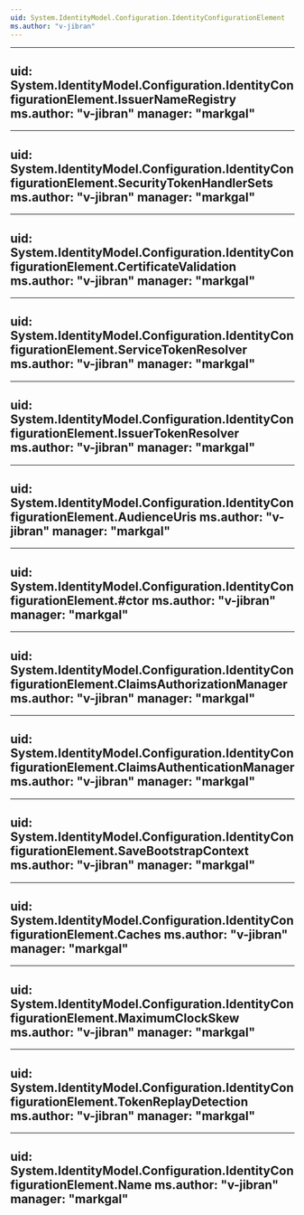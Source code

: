 ```yaml
---
uid: System.IdentityModel.Configuration.IdentityConfigurationElement
ms.author: "v-jibran"
---
```


---
uid: System.IdentityModel.Configuration.IdentityConfigurationElement.IssuerNameRegistry
ms.author: "v-jibran"
manager: "markgal"
---

---
uid: System.IdentityModel.Configuration.IdentityConfigurationElement.SecurityTokenHandlerSets
ms.author: "v-jibran"
manager: "markgal"
---

---
uid: System.IdentityModel.Configuration.IdentityConfigurationElement.CertificateValidation
ms.author: "v-jibran"
manager: "markgal"
---

---
uid: System.IdentityModel.Configuration.IdentityConfigurationElement.ServiceTokenResolver
ms.author: "v-jibran"
manager: "markgal"
---

---
uid: System.IdentityModel.Configuration.IdentityConfigurationElement.IssuerTokenResolver
ms.author: "v-jibran"
manager: "markgal"
---

---
uid: System.IdentityModel.Configuration.IdentityConfigurationElement.AudienceUris
ms.author: "v-jibran"
manager: "markgal"
---

---
uid: System.IdentityModel.Configuration.IdentityConfigurationElement.#ctor
ms.author: "v-jibran"
manager: "markgal"
---

---
uid: System.IdentityModel.Configuration.IdentityConfigurationElement.ClaimsAuthorizationManager
ms.author: "v-jibran"
manager: "markgal"
---

---
uid: System.IdentityModel.Configuration.IdentityConfigurationElement.ClaimsAuthenticationManager
ms.author: "v-jibran"
manager: "markgal"
---

---
uid: System.IdentityModel.Configuration.IdentityConfigurationElement.SaveBootstrapContext
ms.author: "v-jibran"
manager: "markgal"
---

---
uid: System.IdentityModel.Configuration.IdentityConfigurationElement.Caches
ms.author: "v-jibran"
manager: "markgal"
---

---
uid: System.IdentityModel.Configuration.IdentityConfigurationElement.MaximumClockSkew
ms.author: "v-jibran"
manager: "markgal"
---

---
uid: System.IdentityModel.Configuration.IdentityConfigurationElement.TokenReplayDetection
ms.author: "v-jibran"
manager: "markgal"
---

---
uid: System.IdentityModel.Configuration.IdentityConfigurationElement.Name
ms.author: "v-jibran"
manager: "markgal"
---
